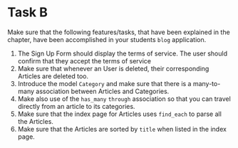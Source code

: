 # Task B

Make sure that the following features/tasks, that have been explained in the chapter, have been accomplished in your students `blog` application.

1. The Sign Up Form should display the terms of service. The user should confirm that they accept the terms of service
1. Make sure that whenever an User is deleted, their corresponding Articles are deleted too.
1. Introduce the model `Category` and make sure that there is a many-to-many association between Articles and Categories.
1. Make also use of the `has_many` `through` association so that you can travel directly from an article to its categories.
1. Make sure that the index page for Articles uses `find_each` to parse all the Articles.
1. Make sure that the Articles are sorted by `title` when listed in the index page.
